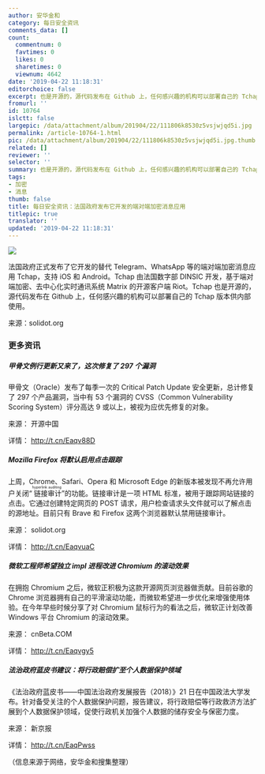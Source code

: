 ```yaml
---
author: 安华金和
category: 每日安全资讯
comments_data: []
count:
  commentnum: 0
  favtimes: 0
  likes: 0
  sharetimes: 0
  viewnum: 4642
date: '2019-04-22 11:18:31'
editorchoice: false
excerpt: 也是开源的，源代码发布在 Github 上，任何感兴趣的机构可以部署自己的 Tchap 版本供内部使用。
fromurl: ''
id: 10764
islctt: false
largepic: /data/attachment/album/201904/22/111806k8530z5vsjwjqd5i.jpg
permalink: /article-10764-1.html
pic: /data/attachment/album/201904/22/111806k8530z5vsjwjqd5i.jpg.thumb.jpg
related: []
reviewer: ''
selector: ''
summary: 也是开源的，源代码发布在 Github 上，任何感兴趣的机构可以部署自己的 Tchap 版本供内部使用。
tags:
- 加密
- 消息
thumb: false
title: 每日安全资讯：法国政府发布它开发的端对端加密消息应用
titlepic: true
translator: ''
updated: '2019-04-22 11:18:31'
---
```


![](/data/attachment/album/201904/22/111806k8530z5vsjwjqd5i.jpg)


法国政府正式发布了它开发的替代 Telegram、WhatsApp 等的端对端加密消息应用 Tchap，支持 iOS 和 Android。Tchap 由法国数字部 DINSIC 开发，基于端对端加密、去中心化实时通讯系统 Matrix 的开源客户端 Riot。Tchap 也是开源的，源代码发布在 Github 上，任何感兴趣的机构可以部署自己的 Tchap 版本供内部使用。


来源：solidot.org


### 更多资讯


##### 甲骨文例行更新又来了，这次修复了 297 个漏洞


甲骨文（Oracle）发布了每季一次的 Critical Patch Update 安全更新，总计修复了 297 个产品漏洞，当中有 53 个漏洞的 CVSS（Common Vulnerability Scoring System）评分高达 9 或以上，被视为应优先修复的对象。


来源： 开源中国


详情： <http://t.cn/Eaqv88D> 


##### Mozilla Firefox 将默认启用点击跟踪


上周，Chrome、Safari、Opera 和 Microsoft Edge 的新版本被发现不再允许用户关闭“<ruby> 链接审计 <rp>  （ </rp> <rt>  hyperlink auditing </rt> <rp>  ） </rp></ruby>”的功能。链接审计是一项 HTML 标准，被用于跟踪网站链接的点击。它通过创建特定网页的 POST 请求，用户检查请求头文件就可以了解点击的源地址。目前只有 Brave 和 Firefox 这两个浏览器默认禁用链接审计。


来源： solidot.org


详情： <http://t.cn/EaqvuaC> 


##### 微软工程师希望独立 impl 进程改进 Chromium 的滚动效果


在拥抱 Chromium 之后，微软正积极为这款开源网页浏览器做贡献。目前谷歌的 Chrome 浏览器拥有自己的平滑滚动功能，而微软希望进一步优化来增强使用体验。在今年早些时候分享了对 Chromium 鼠标行为的看法之后，微软正计划改善 Windows 平台 Chromium 的滚动效果。


来源： cnBeta.COM


详情： <http://t.cn/Eaqvgy5> 


##### 法治政府蓝皮书建议：将行政赔偿扩至个人数据保护领域


《法治政府蓝皮书——中国法治政府发展报告（2018）》21 日在中国政法大学发布。针对备受关注的个人数据保护问题，报告建议，将行政赔偿等行政救济方法扩展到个人数据保护领域，促使行政机关加强个人数据的储存安全与保密力度。


来源： 新京报


详情： http://t.cn/EaqPwss


（信息来源于网络，安华金和搜集整理）